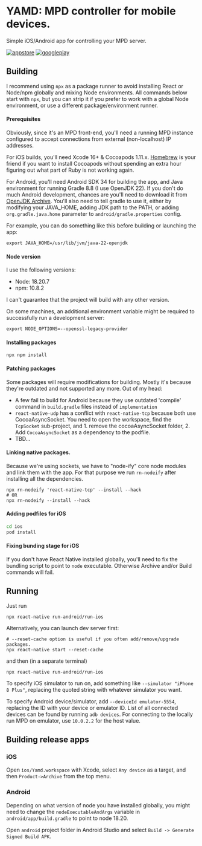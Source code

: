 # YAMD: MPD controller for mobile devices.
Simple iOS/Android app for controlling your MPD server.

[![appstore](https://img.shields.io/badge/App_Store-0D96F6?style=for-the-badge&logo=app-store&logoColor=white)](https://apps.apple.com/us/app/yamd/id1497463063) [![googleplay](https://img.shields.io/badge/Google_Play-414141?style=for-the-badge&logo=google-play&logoColor=white)](https://play.google.com/store/apps/details?id=ru.aint.mpd.mpd_wrapper)

## Building

I recommend using `npx` as a package runner to avoid installing React or Node/npm globally and mixing Node environments. All commands below start with `npx`, but you can strip it if you prefer to work with a global Node environment, or use a different package/environment runner.

#### Prerequisites

Obviously, since it's an MPD front-end, you'll need a running MPD instance configured to accept connections from external (non-localhost) IP addresses.

For iOS builds, you'll need Xcode 16+ & Cocoapods 1.11.x. [Homebrew](https://brew.sh) is your friend if you want to install Cocoapods without spending an extra hour figuring out what part of Ruby is not working again.

For Android, you'll need Android SDK 34 for building the app, and Java environment for running Gradle 8.8 (I use OpenJDK 22). If you don't do much Android development, chances are you'll need to download it from [OpenJDK Archive](http://jdk.java.net/archive/). You'll also need to tell gradle to use it, either by modifying your JAVA_HOME, adding JDK path to the PATH, or adding `org.gradle.java.home` parameter to `android/gradle.properties` config.

For example, you can do something like this before building or launching the app:
```
export JAVA_HOME=/usr/lib/jvm/java-22-openjdk
```

#### Node version

I use the following versions:
- Node: 18.20.7
- npm: 10.8.2

I can't guarantee that the project will build with any other version.

On some machines, an additional environment variable might be required to successfully run a development server:
```
export NODE_OPTIONS=--openssl-legacy-provider
```

#### Installing packages

`npx npm install`

#### Patching packages

Some packages will require modifications for building. Mostly it's because they're outdated and not supported any more. Out of my head:

- A few fail to build for Android because they use outdated 'compile' command in `build.gradle` files instead of `implementation`
- `react-native-udp` has a conflict with `react-native-tcp` because both use CocoaAsyncSocket. You need to open the workspace, find the `TcpSocket` sub-project, and 1. remove the cocoaAsyncSocket folder, 2. Add `CocoaAsyncSocket` as a dependency to the podfile.
- TBD...

#### Linking native packages.

Because we're using sockets, we have to "node-ify" core node modules and link them with the app. For that purpose we run `rn-nodeify` after installing all the dependencies.
```
npx rn-nodeify 'react-native-tcp' --install --hack
# OR
npx rn-nodeify --install --hack
```

#### Adding podfiles for iOS

```bash
cd ios
pod install
```

#### Fixing bunding stage for iOS

If you don't have React Native installed globally, you'll need to fix the bundling script to point to `node` executable. Otherwise Archive and/or Build commands will fail.

## Running

Just run
```
npx react-native run-android/run-ios
```

Alternatively, you can launch dev server first:
```
# --reset-cache option is useful if you often add/remove/upgrade packages.
npx react-native start --reset-cache 
```
and then (in a separate terminal)
```
npx react-native run-android/run-ios
```

To specify iOS simulator to run on, add something like `--simulator "iPhone 8 Plus"`, replacing the quoted string with whatever simulator you want.

To specify Android device/simulator, add `--deviceId emulator-5554`, replacing the ID with your device or emulator ID. List of all connected devices can be found by running `adb devices`. For connecting to the locally run MPD on emulator, use `10.0.2.2` for the host value.

## Building release apps

### iOS

Open `ios/Yamd.workspace` with Xcode, select `Any device` as a target, and then `Product->Archive` from the top menu.

### Android

Depending on what version of node you have installed globally, you might need to change the `nodeExecutableAndArgs` variable in `android/app/build.gradle` to point to node 18.20.

Open `android` project folder in Android Studio and select `Build -> Generate Signed Build APK`.

